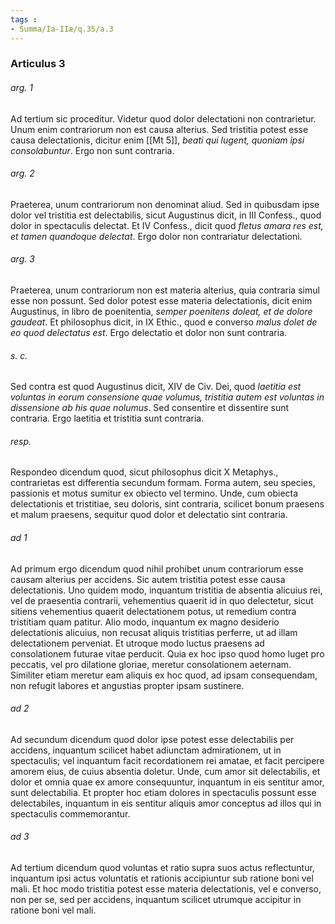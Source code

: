 ```yaml
---
tags : 
- Summa/Ia-IIæ/q.35/a.3
---
```


### Articulus 3

###### arg. 1
Ad tertium sic proceditur. Videtur quod dolor delectationi non contrarietur. Unum enim contrariorum non est causa alterius. Sed tristitia potest esse causa delectationis, dicitur enim [[Mt 5]], *beati qui lugent, quoniam ipsi consolabuntur*. Ergo non sunt contraria.

###### arg. 2
Praeterea, unum contrariorum non denominat aliud. Sed in quibusdam ipse dolor vel tristitia est delectabilis, sicut Augustinus dicit, in III Confess., quod dolor in spectaculis delectat. Et IV Confess., dicit quod *fletus amara res est, et tamen quandoque delectat*. Ergo dolor non contrariatur delectationi.

###### arg. 3
Praeterea, unum contrariorum non est materia alterius, quia contraria simul esse non possunt. Sed dolor potest esse materia delectationis, dicit enim Augustinus, in libro de poenitentia, *semper poenitens doleat, et de dolore gaudeat*. Et philosophus dicit, in IX Ethic., quod e converso *malus dolet de eo quod delectatus est*. Ergo delectatio et dolor non sunt contraria.

###### s. c.
Sed contra est quod Augustinus dicit, XIV de Civ. Dei, quod *laetitia est voluntas in eorum consensione quae volumus, tristitia autem est voluntas in dissensione ab his quae nolumus*. Sed consentire et dissentire sunt contraria. Ergo laetitia et tristitia sunt contraria.

###### resp.
Respondeo dicendum quod, sicut philosophus dicit X Metaphys., contrarietas est differentia secundum formam. Forma autem, seu species, passionis et motus sumitur ex obiecto vel termino. Unde, cum obiecta delectationis et tristitiae, seu doloris, sint contraria, scilicet bonum praesens et malum praesens, sequitur quod dolor et delectatio sint contraria.

###### ad 1
Ad primum ergo dicendum quod nihil prohibet unum contrariorum esse causam alterius per accidens. Sic autem tristitia potest esse causa delectationis. Uno quidem modo, inquantum tristitia de absentia alicuius rei, vel de praesentia contrarii, vehementius quaerit id in quo delectetur, sicut sitiens vehementius quaerit delectationem potus, ut remedium contra tristitiam quam patitur. Alio modo, inquantum ex magno desiderio delectationis alicuius, non recusat aliquis tristitias perferre, ut ad illam delectationem perveniat. Et utroque modo luctus praesens ad consolationem futurae vitae perducit. Quia ex hoc ipso quod homo luget pro peccatis, vel pro dilatione gloriae, meretur consolationem aeternam. Similiter etiam meretur eam aliquis ex hoc quod, ad ipsam consequendam, non refugit labores et angustias propter ipsam sustinere.

###### ad 2
Ad secundum dicendum quod dolor ipse potest esse delectabilis per accidens, inquantum scilicet habet adiunctam admirationem, ut in spectaculis; vel inquantum facit recordationem rei amatae, et facit percipere amorem eius, de cuius absentia doletur. Unde, cum amor sit delectabilis, et dolor et omnia quae ex amore consequuntur, inquantum in eis sentitur amor, sunt delectabilia. Et propter hoc etiam dolores in spectaculis possunt esse delectabiles, inquantum in eis sentitur aliquis amor conceptus ad illos qui in spectaculis commemorantur.

###### ad 3
Ad tertium dicendum quod voluntas et ratio supra suos actus reflectuntur, inquantum ipsi actus voluntatis et rationis accipiuntur sub ratione boni vel mali. Et hoc modo tristitia potest esse materia delectationis, vel e converso, non per se, sed per accidens, inquantum scilicet utrumque accipitur in ratione boni vel mali.

